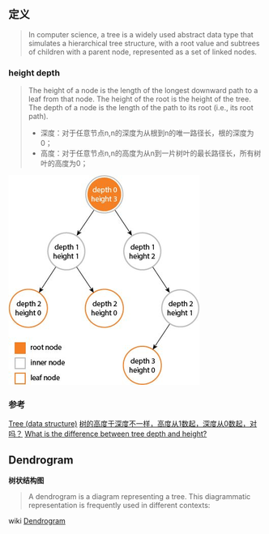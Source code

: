 ## 定义
> In computer science, a tree is a widely used abstract data type that simulates a hierarchical tree structure, with a root value and subtrees of children with a parent node, represented as a set of linked nodes.

### height depth
> The height of a node is the length of the longest downward path to a leaf from that node. The height of the root is the height of the tree. The depth of a node is the length of the path to its root (i.e., its root path).
>* 深度：对于任意节点n,n的深度为从根到n的唯一路径长，根的深度为0；
>* 高度：对于任意节点n,n的高度为从n到一片树叶的最长路径长，所有树叶的高度为0；

![tree1](../../.local/tree_depth_height.jpg)




### 参考
[Tree (data structure)](https://en.wikipedia.org/wiki/Tree_(data_structure))
[树的高度于深度不一样，高度从1数起，深度从0数起，对吗？](https://www.zhihu.com/question/40286584)
[What is the difference between tree depth and height?](https://stackoverflow.com/questions/2603692/what-is-the-difference-between-tree-depth-and-height)

## Dendrogram
**树状结构图**
> A dendrogram is a diagram representing a tree. This diagrammatic representation is frequently used in different contexts:


wiki
[Dendrogram](https://en.wikipedia.org/wiki/Dendrogram)